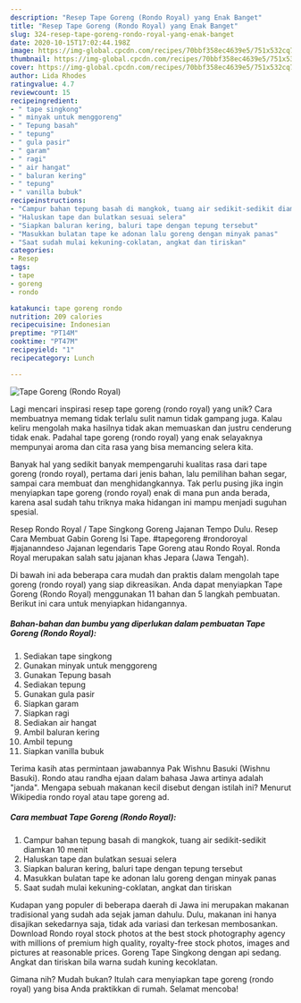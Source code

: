 ```yaml
---
description: "Resep Tape Goreng (Rondo Royal) yang Enak Banget"
title: "Resep Tape Goreng (Rondo Royal) yang Enak Banget"
slug: 324-resep-tape-goreng-rondo-royal-yang-enak-banget
date: 2020-10-15T17:02:44.198Z
image: https://img-global.cpcdn.com/recipes/70bbf358ec4639e5/751x532cq70/tape-goreng-rondo-royal-foto-resep-utama.jpg
thumbnail: https://img-global.cpcdn.com/recipes/70bbf358ec4639e5/751x532cq70/tape-goreng-rondo-royal-foto-resep-utama.jpg
cover: https://img-global.cpcdn.com/recipes/70bbf358ec4639e5/751x532cq70/tape-goreng-rondo-royal-foto-resep-utama.jpg
author: Lida Rhodes
ratingvalue: 4.7
reviewcount: 15
recipeingredient:
- " tape singkong"
- " minyak untuk menggoreng"
- " Tepung basah"
- " tepung"
- " gula pasir"
- " garam"
- " ragi"
- " air hangat"
- " baluran kering"
- " tepung"
- " vanilla bubuk"
recipeinstructions:
- "Campur bahan tepung basah di mangkok, tuang air sedikit-sedikit diamkan 10 menit"
- "Haluskan tape dan bulatkan sesuai selera"
- "Siapkan baluran kering, baluri tape dengan tepung tersebut"
- "Masukkan bulatan tape ke adonan lalu goreng dengan minyak panas"
- "Saat sudah mulai kekuning-coklatan, angkat dan tiriskan"
categories:
- Resep
tags:
- tape
- goreng
- rondo

katakunci: tape goreng rondo 
nutrition: 209 calories
recipecuisine: Indonesian
preptime: "PT14M"
cooktime: "PT47M"
recipeyield: "1"
recipecategory: Lunch

---
```



![Tape Goreng (Rondo Royal)](https://img-global.cpcdn.com/recipes/70bbf358ec4639e5/751x532cq70/tape-goreng-rondo-royal-foto-resep-utama.jpg)

Lagi mencari inspirasi resep tape goreng (rondo royal) yang unik? Cara membuatnya memang tidak terlalu sulit namun tidak gampang juga. Kalau keliru mengolah maka hasilnya tidak akan memuaskan dan justru cenderung tidak enak. Padahal tape goreng (rondo royal) yang enak selayaknya mempunyai aroma dan cita rasa yang bisa memancing selera kita.

Banyak hal yang sedikit banyak mempengaruhi kualitas rasa dari tape goreng (rondo royal), pertama dari jenis bahan, lalu pemilihan bahan segar, sampai cara membuat dan menghidangkannya. Tak perlu pusing jika ingin menyiapkan tape goreng (rondo royal) enak di mana pun anda berada, karena asal sudah tahu triknya maka hidangan ini mampu menjadi suguhan spesial.

Resep Rondo Royal / Tape Singkong Goreng Jajanan Tempo Dulu. Resep Cara Membuat Gabin Goreng Isi Tape. #tapegoreng #rondoroyal #jajananndeso Jajanan legendaris Tape Goreng atau Rondo Royal. Ronda Royal merupakan salah satu jajanan khas Jepara (Jawa Tengah).


Di bawah ini ada beberapa cara mudah dan praktis dalam mengolah tape goreng (rondo royal) yang siap dikreasikan. Anda dapat menyiapkan Tape Goreng (Rondo Royal) menggunakan 11 bahan dan 5 langkah pembuatan. Berikut ini cara untuk menyiapkan hidangannya.

<!--inarticleads1-->

##### Bahan-bahan dan bumbu yang diperlukan dalam pembuatan Tape Goreng (Rondo Royal):

1. Sediakan  tape singkong
1. Gunakan  minyak untuk menggoreng
1. Gunakan  Tepung basah
1. Sediakan  tepung
1. Gunakan  gula pasir
1. Siapkan  garam
1. Siapkan  ragi
1. Sediakan  air hangat
1. Ambil  baluran kering
1. Ambil  tepung
1. Siapkan  vanilla bubuk


Terima kasih atas permintaan jawabannya Pak Wishnu Basuki (Wishnu Basuki). Rondo atau randha ejaan dalam bahasa Jawa artinya adalah &#34;janda&#34;. Mengapa sebuah makanan kecil disebut dengan istilah ini? Menurut Wikipedia rondo royal atau tape goreng ad. 

<!--inarticleads2-->

##### Cara membuat Tape Goreng (Rondo Royal):

1. Campur bahan tepung basah di mangkok, tuang air sedikit-sedikit diamkan 10 menit
1. Haluskan tape dan bulatkan sesuai selera
1. Siapkan baluran kering, baluri tape dengan tepung tersebut
1. Masukkan bulatan tape ke adonan lalu goreng dengan minyak panas
1. Saat sudah mulai kekuning-coklatan, angkat dan tiriskan


Kudapan yang populer di beberapa daerah di Jawa ini merupakan makanan tradisional yang sudah ada sejak jaman dahulu. Dulu, makanan ini hanya disajikan sekedarnya saja, tidak ada variasi dan terkesan membosankan. Download Rondo royal stock photos at the best stock photography agency with millions of premium high quality, royalty-free stock photos, images and pictures at reasonable prices. Goreng Tape Singkong dengan api sedang. Angkat dan tiriskan bila warna sudah kuning kecoklatan. 

Gimana nih? Mudah bukan? Itulah cara menyiapkan tape goreng (rondo royal) yang bisa Anda praktikkan di rumah. Selamat mencoba!
